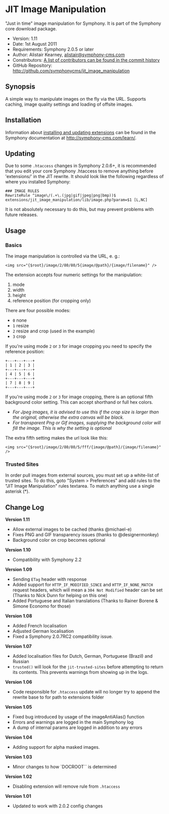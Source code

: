 # JIT Image Manipulation #

"Just in time" image manipulation for Symphony.
It is part of the Symphony core download package.

- Version: 1.11
- Date: 1st August 2011
- Requirements: Symphony 2.0.5 or later
- Author: Alistair Kearney, alistair@symphony-cms.com
- Constributors: [A list of contributors can be found in the commit history](http://github.com/symphonycms/jit_image_manipulation/commits/master)
- GitHub Repository: <http://github.com/symphonycms/jit_image_manipulation>

## Synopsis

A simple way to manipulate images on the fly via the URL. Supports caching, image quality settings and loading of offsite images.

## Installation

Information about [installing and updating extensions](http://symphony-cms.com/learn/tasks/view/install-an-extension/) can be found in the Symphony documentation at <http://symphony-cms.com/learn/>.

## Updating

Due to some `.htaccess` changes in Symphony 2.0.6+, it is recommended that you edit your core Symphony .htaccess to remove anything
before 'extensions/' in the JIT rewrite. It should look like the following regardless of where you installed Symphony:

	### IMAGE RULES	
	RewriteRule ^image\/(.+\.(jpg|gif|jpeg|png|bmp))$ extensions/jit_image_manipulation/lib/image.php?param=$1 [L,NC]

It is not absolutely necessary to do this, but may prevent problems with future releases.

## Usage

### Basics

The image manipulation is controlled via the URL, e. g.:

	<img src="{$root}/image/2/80/80/5{image/@path}/{image/filename}" />

The extension accepts four numeric settings for the manipulation:

1. mode
2. width
3. height
4. reference position (for cropping only)

There are four possible modes:

- `0` none
- `1` resize
- `2` resize and crop (used in the example)
- `3` crop

If you're using mode `2` or `3` for image cropping you need to specify the reference position:

	+---+---+---+
	| 1 | 2 | 3 |
	+---+---+---+
	| 4 | 5 | 6 |
	+---+---+---+
	| 7 | 8 | 9 |
	+---+---+---+

If you're using mode `2` or `3` for image cropping, there is an optional fifth background color setting. This can accept shorthand or full hex colors.

- *For Jpeg images, it is advised to use this if the crop size is larger than the original, otherwise the extra canvas will be black.*
- *For transparent Png or Gif images, supplying the background color will fill the image. This is why the setting is optional*

The extra fifth setting makes the url look like this:

	<img src="{$root}/image/2/80/80/5/fff/{image/@path}/{image/filename}" />

### Trusted Sites

In order pull images from external sources, you must set up a white-list of trusted sites. To do this, goto "System > Preferences" and add rules to the "JIT Image Manipulation" rules textarea. To match anything use a single asterisk (*).

## Change Log

**Version 1.11**

- Allow external images to be cached (thanks @michael-e)
- Fixes PNG and GIF transparency issues (thanks to @designermonkey)
- Background color on crop becomes optional

**Version 1.10**

- Compatibility with Symphony 2.2

**Version 1.09**

- Sending `ETag` header with response
- Added support for `HTTP_IF_MODIFIED_SINCE` and `HTTP_IF_NONE_MATCH` request headers, which will mean a `304 Not Modified` header can be set (Thanks to Nick Dunn for helping on this one)
- Added Portuguese and Italian translations (Thanks to Rainer Borene & Simone Economo for those)

**Version 1.08**

- Added French localisation
- Adjusted German localisation
- Fixed a Symphony 2.0.7RC2 compatibility issue.

**Version 1.07**

- Added localisation files for Dutch, German, Portuguese (Brazil) and Russian
- `trusted()` will look for the `jit-trusted-sites` before attempting to return its contents. This prevents warnings from showing up in the logs.

**Version 1.06**

- Code responsible for `.htaccess` update will no longer try to append the rewrite base to for path to extensions folder 

**Version 1.05**

- Fixed bug introduced by usage of the imageAntiAlias() function
- Errors and warnings are logged in the main Symphony log
- A dump of internal params are logged in addition to any errors

**Version 1.04**

- Adding support for alpha masked images.

**Version 1.03**

- Minor changes to how `DOCROOT`` is determined

**Version 1.02**

- Disabling extension will remove rule from `.htaccess`

**Version 1.01**

- Updated to work with 2.0.2 config changes
